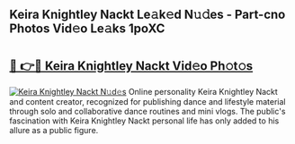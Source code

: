 ## Keira Knightley Nackt Le𝚊k𝚎d N𝚞𝚍es - Part-cno Photos Vid𝚎o Le𝚊ks 1poXC

# <h2><a href="http://fb50tid.evod.top/?m=Keira+Knightley+Nackt">🔗 👉🔴 Keira Knightley Nackt Vid𝚎o Ph𝚘t𝚘s</a></h2>

[![Keira Knightley Nackt N𝚞d𝚎s](https://i.imgur.com/8V9OHl7.gif)](http://fb50tid.evod.top/?m=Keira+Knightley+Nackt)
Online personality Keira Knightley Nackt and content creator, recognized for publishing dance and lifestyle material through solo and collaborative dance routines and mini vlogs. The public's fascination with Keira Knightley Nackt personal life has only added to his allure as a public figure. 
